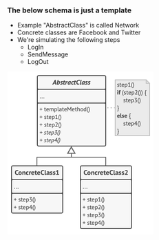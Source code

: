 ### The below schema is just a template
* Example "AbstractClass" is called Network
* Concrete classes are Facebook and Twitter
* We're simulating the following steps
  * LogIn
  * SendMessage
  * LogOut

![img.png](img.png)